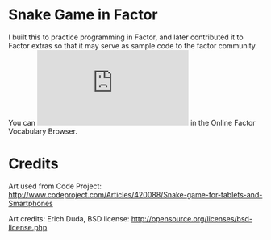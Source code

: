 # Snake Game in Factor
I built this to practice programming in Factor, and later contributed it to Factor extras so that it may serve as sample code to the factor community. You can ![Browse the code](https://docs.factorcode.org/content/vocab-snake-game.html) in the Online Factor Vocabulary Browser.

# Credits
Art used from Code Project: http://www.codeproject.com/Articles/420088/Snake-game-for-tablets-and-Smartphones

Art credits: Erich Duda, BSD license: http://opensource.org/licenses/bsd-license.php
